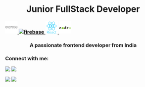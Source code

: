 <h1 align="center" >Junior FullStack Developer</h1>
<p align="left">
</p>
<h3 align="left"Specialized in</h3>
<p align="left"> <a href="https://expressjs.com" target="_blank" rel="noreferrer"> <img src="https://raw.githubusercontent.com/devicons/devicon/master/icons/express/express-original-wordmark.svg" alt="express" width="40" height="40"/> </a>
  <a href="https://firebase.google.com/" target="_blank" rel="noreferrer"> <img src="https://www.vectorlogo.zone/logos/firebase/firebase-icon.svg" alt="firebase" width="40" height="40"/> </a>
  <a href="https://reactjs.org/" target="_blank" rel="noreferrer"> <img src="https://raw.githubusercontent.com/devicons/devicon/master/icons/react/react-original-wordmark.svg" alt="react" width="40" height="40"/> </a>
   <a href="https://nodejs.org" target="_blank" rel="noreferrer"> <img src="https://raw.githubusercontent.com/devicons/devicon/master/icons/nodejs/nodejs-original-wordmark.svg" alt="nodejs" width="40" height="40"/> </a> 
<p >
  
  <h3 align="center">A passionate frontend developer from India</h3>

<h3 align="left">Connect with me:</h3>
<p align="left">
</p>



</p>

<p>
  <img height="180em" src="https://github-readme-stats.vercel.app/api?username=sir-aguiar&show_icons=true&theme=tokyonight&hide_title=true"/>
  
  <img height="180em" src="https://github-readme-stats.vercel.app/api/top-langs/?username=sir-aguiar&layout=compact&langs_count=7&theme=tokyonight"/>
</p>
<p>
  <a href = "mailto:felipeferreiraaguiar9@gmail.com"><img src="https://img.shields.io/badge/-Gmail-%23333?style=for-the-badge&logo=gmail&logoColor=white" target="_blank"></a>
  <a href="https://www.linkedin.com/in/felipe-aguiar-497651201/" target="_blank"><img src="https://img.shields.io/badge/-LinkedIn-%230077B5?style=for-the-badge&logo=linkedin&logoColor=white" target="_blank"></a>  
</p>

